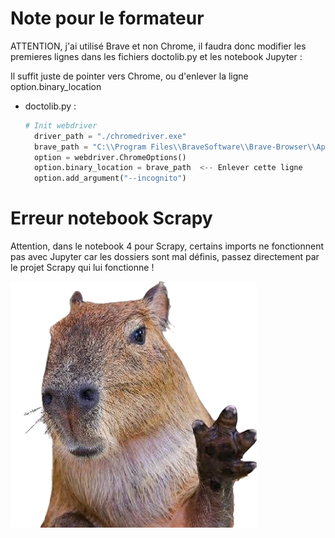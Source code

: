 # Note pour le formateur
ATTENTION, j'ai utilisé Brave et non Chrome, il faudra donc modifier les premieres lignes dans les fichiers doctolib.py et les notebook Jupyter :

Il suffit juste de pointer vers Chrome, ou d'enlever la ligne option.binary_location
- doctolib.py : 
    ````py
    # Init webdriver
      driver_path = "./chromedriver.exe"
      brave_path = "C:\\Program Files\\BraveSoftware\\Brave-Browser\\Application\\brave.exe"
      option = webdriver.ChromeOptions()
      option.binary_location = brave_path  <-- Enlever cette ligne
      option.add_argument("--incognito")
  
# Erreur notebook Scrapy
Attention, dans le notebook 4 pour Scrapy, certains imports ne fonctionnent pas avec Jupyter car les dossiers sont mal définis, passez directement par le projet Scrapy qui lui fonctionne !

![img.png](img.png)
